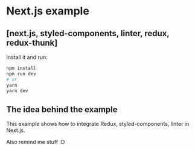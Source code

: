 # Next.js example

## [next.js, styled-components, linter, redux, redux-thunk]

Install it and run:

```bash
npm install
npm run dev
# or
yarn
yarn dev
```

## The idea behind the example

This example shows how to integrate Redux, styled-components, linter in Next.js.

Also remind me stuff :D
